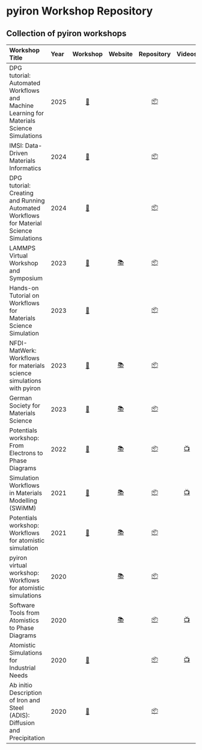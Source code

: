 # pyiron Workshop Repository 

## Collection of pyiron workshops

| Workshop Title | Year | Workshop | Website | Repository | Videos |
|:---------------|:-----|:--------:|:-------:|:----------:|:------:|
| DPG tutorial: Automated Workflows and Machine Learning for Materials Science Simulations | 2025 | [:memo:](https://www.dpg-verhandlungen.de/year/2025/conference/regensburg/part/mm/session/1/contribution/1) | | [:package:]([https://github.com/pyiron-workshop/DPG-tutorial-2024](https://github.com/pyiron-workshop/DPG-tutorial-2025)) | |
| IMSI: Data-Driven Materials Informatics | 2024 | [:memo:](https://www.imsi.institute/activities/data-driven-materials-informatics/) | | [:package:](https://github.com/pyiron-workshop/imsi-tutorial) | |
| DPG tutorial: Creating and Running Automated Workflows for Material Science Simulations | 2024 | [:memo:](https://www.dpg-verhandlungen.de/year/2024/conference/berlin/part/tut/session/1/contribution/1) | | [:package:](https://github.com/pyiron-workshop/DPG-tutorial-2024) | |
| LAMMPS Virtual Workshop and Symposium | 2023 | [:memo:](https://www.lammps.org/workshops/Aug23/) | [:books:](http://workshop.pyiron.org/lammps-workshop-2023) | [:package:](https://github.com/pyiron-workshop/lammps-workshop-2023) | |
| Hands-on Tutorial on Workflows for Materials Science Simulation | 2023 | [:memo:](https://www.dpg-verhandlungen.de/year/2023/conference/skm/part/mm/session/1/contribution/1) | | [:package:](https://github.com/pyiron-workshop/dpg-workflows-tutorial-2023) | |
| NFDI-MatWerk: Workflows for materials science simulations with pyiron | 2023 | [:memo:](https://nfdi-matwerk.de/nfdi/2023/program/scientific-program) | [:books:](https://workshop.pyiron.org/NFDI-Matwerk-workshop-2023/intro.html) | [:package:](https://github.com/pyiron-workshop/NFDI-Matwerk-workshop-2023) | |
| German Society for Materials Science | 2023 | [:memo:](https://dgm.de/de/netzwerk/nachwuchs/veranstaltungen/dgm-nachwuchsforum-2023) | [:books:](https://workshop.pyiron.org/DGM_workshop/intro.html) | [:package:](https://github.com/pyiron-workshop/DGM_workshop/) | |
| Potentials workshop: From Electrons to Phase Diagrams | 2022 | [:memo:](http://potentials.rub.de/2022/index.php) | [:books:](http://workshop.pyiron.org/potentials-workshop-2022/intro.html) | [:package:](https://github.com/pyiron-workshop/potentials-workshop-2022) | [:tv:](https://www.youtube.com/watch?v=8NP3DpUkg6U) |
| Simulation Workflows in Materials Modelling (SWiMM) | 2021 | [:memo:](https://www.cecam.org/workshop-details/27) | [:books:](http://workshop.pyiron.org/swimm-workshop-2021/) | [:package:](https://github.com/pyiron-workshop/swimm-workshop-2021) | [:tv:](https://www.youtube.com/playlist?list=PL7AkGfbmuLRQeJ-Koq_6m99Lq4mueF2L-) |
| Potentials workshop: Workflows for atomistic simulation | 2021 | [:memo:](http://potentials.rub.de/2021/index.php) | [:books:](https://workshop.pyiron.org/potentials-workshop-2021/) | [:package:](https://github.com/pyiron-workshop/potentials-workshop-2021) | |
| pyiron virtual workshop: Workflows for atomistic simulations | 2020 | | [:books:](https://workshop.pyiron.org/pyiron-virtual-workshop-2020) | [:package:](https://github.com/pyiron-workshop/pyiron-virtual-workshop-2020) | |
| Software Tools from Atomistics to Phase Diagrams | 2020 | | [:books:](https://workshop.pyiron.org/phasediagram-workshop-2020/) | [:package:](https://github.com/pyiron-workshop/phasediagram-workshop-2020) | [:tv:](https://www.youtube.com/playlist?list=PL7AkGfbmuLRReeaQmsTl-vaDyEZR8ROkx) |
| Atomistic Simulations for Industrial Needs | 2020 | [:memo:](https://www.nist.gov/news-events/events/2020/08/atomistic-simulations-industrial-needs) | | [:package:](https://github.com/pyiron-workshop/NIST-workshop-2020) | [:tv:](https://www.youtube.com/watch?v=jQGYUgJK3Ug) |
| Ab initio Description of Iron and Steel (ADIS): Diffusion and Precipitation | 2020 | [:memo:](https://www.mpie.de/4433801/adis2020) | | [:package:](https://github.com/pyiron-workshop/ADIS-workshop-2020) |  |

